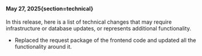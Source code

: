 #### May 27, 2025{section=technical}

In this release, here is a list of technical changes that may require infrastructure or database updates, or represents additional functionality.

* Replaced the request package of the frontend code and updated all the functionality around it.
